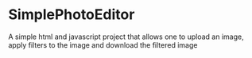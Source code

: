 # SimplePhotoEditor
A simple html and javascript project that allows one to upload an image, apply filters to the image and download the filtered image

